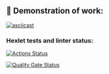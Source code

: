 ## 🎥 Demonstration of work:

[![asciicast](https://asciinema.org/a/QpY3aIncl5dCwFRuGBOSPiGNd.svg?speed=1&size=medium)](https://asciinema.org/a/QpY3aIncl5dCwFRuGBOSPiGNd)


### Hexlet tests and linter status:
[![Actions Status](https://github.com/Shooouuun/devops-engineer-from-scratch-project-49/actions/workflows/hexlet-check.yml/badge.svg)](https://github.com/Shooouuun/devops-engineer-from-scratch-project-49/actions)

[![Quality Gate Status](https://sonarcloud.io/api/project_badges/measure?project=Shooouuun_devops-engineer-from-scratch-project-49&metric=alert_status)](https://sonarcloud.io/summary/new_code?id=Shooouuun_devops-engineer-from-scratch-project-49)

